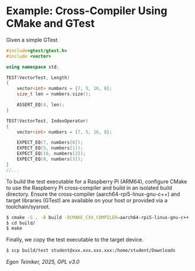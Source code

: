 # Example: Cross-Compiler Using CMake and GTest 

Given a simple GTest

```c++
#include<gtest/gtest.h>
#include <vector>

using namespace std;

TEST(VectorTest, Length) 
{
    vector<int> numbers = {7, 5, 16, 8};
    size_t len = numbers.size();

    ASSERT_EQ(4, len);
}

TEST(VectorTest, IndexOperator) 
{
    vector<int> numbers = {7, 5, 16, 8};

    EXPECT_EQ(7, numbers[0]);
    EXPECT_EQ(5, numbers[1]);
    EXPECT_EQ(16, numbers[2]);
    EXPECT_EQ(8, numbers[3]);
}
//...
```

To build the test executable for a Raspberry Pi (ARM64), configure CMake to 
use the Raspberry Pi cross‑compiler and build in an isolated build directory. 
Ensure the cross‑compiler (aarch64-rpi5-linux-gnu-c++) and target libraries 
(GTest) are available on your host or provided via a toolchain/sysroot.

```bash
$ cmake -S . -B build -DCMAKE_CXX_COMPILER=aarch64-rpi5-linux-gnu-c++ 
$ cd build/
$ make
```

Finally, we copy the test executable to the target device.
```bash
$ scp build/test student@xxx.xxx.xxx.xxx:/home/student/Downloads
```


*Egon Teiniker, 2025, GPL v3.0*


